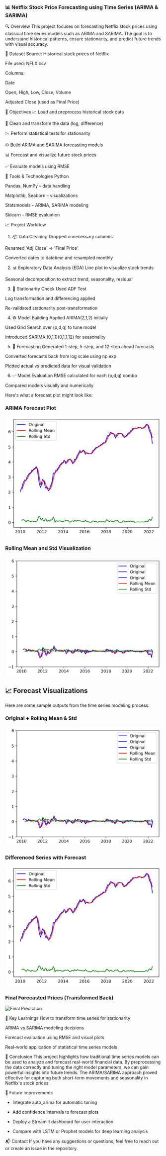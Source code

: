 ### 📊 Netflix Stock Price Forecasting using Time Series (ARIMA & SARIMA) 

🔍 Overview
This project focuses on forecasting Netflix stock prices using classical time series models such as ARIMA and SARIMA. The goal is to understand historical patterns, ensure stationarity, and predict future trends with visual accuracy.

📁 Dataset
Source: Historical stock prices of Netflix

File used: NFLX.csv

Columns:

Date

Open, High, Low, Close, Volume

Adjusted Close (used as Final Price)

📌 Objectives
📈 Load and preprocess historical stock data

🧹 Clean and transform the data (log, difference)

📉 Perform statistical tests for stationarity

⚙️ Build ARIMA and SARIMA forecasting models

📊 Forecast and visualize future stock prices

✅ Evaluate models using RMSE

🔧 Tools & Technologies
Python

Pandas, NumPy – data handling

Matplotlib, Seaborn – visualizations

Statsmodels – ARIMA, SARIMA modeling

Sklearn – RMSE evaluation

📈 Project Workflow
1. 📦 Data Cleaning
Dropped unnecessary columns

Renamed 'Adj Close' → 'Final Price'

Converted dates to datetime and resampled monthly

2. 📊 Exploratory Data Analysis (EDA)
Line plot to visualize stock trends

Seasonal decomposition to extract trend, seasonality, residual

3. 🧪 Stationarity Check
Used ADF Test

Log transformation and differencing applied

Re-validated stationarity post-transformation

4. ⚙️ Model Building
Applied ARIMA(2,1,2) initially

Used Grid Search over (p,d,q) to tune model

Introduced SARIMA (0,1,1)(0,1,1,12) for seasonality

5. 🔮 Forecasting
Generated 1-step, 5-step, and 12-step ahead forecasts

Converted forecasts back from log scale using np.exp

Plotted actual vs predicted data for visual validation

6. ✅ Model Evaluation
RMSE calculated for each (p,d,q) combo

Compared models visually and numerically


Here's what a forecast plot might look like:

### ARIMA Forecast Plot

![ARIMA Forecast](https://github.com/Neeraj5-mittal/Netflix-Stock-Price-using-Time-Series-Forecasting/blob/main/forecast_plot1.png?raw=true)

### Rolling Mean and Std Visualization

![Rolling Stats](https://github.com/Neeraj5-mittal/Netflix-Stock-Price-using-Time-Series-Forecasting/blob/main/forecast_plot2.png?raw=true)

## 📈 Forecast Visualizations

Here are some sample outputs from the time series modeling process:

### Original + Rolling Mean & Std

![Rolling Statistics](https://github.com/Neeraj5-mittal/Netflix-Stock-Price-using-Time-Series-Forecasting/blob/main/forecast_plot2.png?raw=true)

### Differenced Series with Forecast

![ARIMA Forecast](https://github.com/Neeraj5-mittal/Netflix-Stock-Price-using-Time-Series-Forecasting/blob/main/forecast_plot1.png?raw=true)

### Final Forecasted Prices (Transformed Back)

![Final Prediction](<img width="1656" height="1237" alt="forecast_plot4" src="https://github.com/user-attachments/assets/d054d3c2-bda8-4d14-b04e-8337af0231be" />
)



🧠 Key Learnings
How to transform time series for stationarity

ARIMA vs SARIMA modeling decisions

Forecast evaluation using RMSE and visual plots

Real-world application of statistical time series models

📌 Conclusion
This project highlights how traditional time series models can be used to analyze and forecast real-world financial data. By preprocessing the data correctly and tuning the right model parameters, we can gain powerful insights into future trends. The ARIMA/SARIMA approach proved effective for capturing both short-term movements and seasonality in Netflix's stock prices.



🚀 Future Improvements
- Integrate auto_arima for automatic tuning

- Add confidence intervals to forecast plots

- Deploy a Streamlit dashboard for user interaction

- Compare with LSTM or Prophet models for deep learning analysis

📬 Contact
If you have any suggestions or questions, feel free to reach out or create an issue in the repository.
